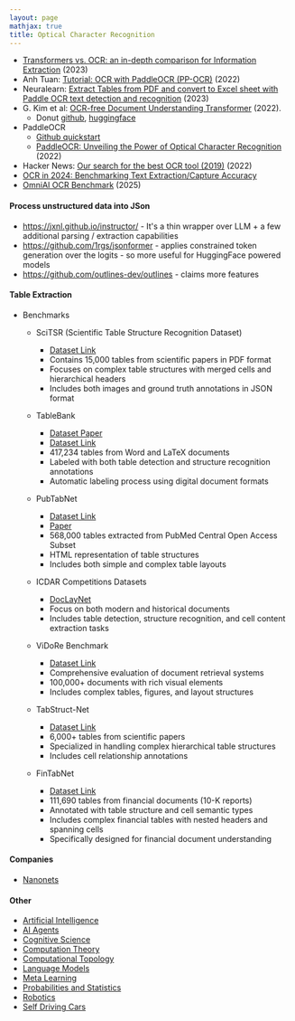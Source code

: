 ```yaml
---
layout: page
mathjax: true
title: Optical Character Recognition
---
```

* [Transformers vs. OCR: an in-depth comparison for Information Extraction](https://python.plainenglish.io/transformers-vs-ocr-who-can-actually-read-better-192e6b044dd3) (2023)
* Anh Tuan: [Tutorial: OCR with PaddleOCR (PP-OCR)](https://medium.com/@anhtuan_40207/tutorial-ocr-with-paddleocr-pp-ocr-9a4342e4d7f) (2022)
* Neuralearn: [Extract Tables from PDF and convert to Excel sheet with Paddle OCR text detection and recognition](https://www.youtube.com/watch?v=HZh31OGiQRQ) (2023)
* G. Kim et al: [OCR-free Document Understanding Transformer](https://arxiv.org/pdf/2111.15664.pdf) (2022).
  * Donut [github](https://github.com/clovaai/donut), [huggingface](https://huggingface.co/docs/transformers/model_doc/donut)
* PaddleOCR
  * [Github quickstart](https://github.com/PaddlePaddle/PaddleOCR/blob/release/2.7/doc/doc_en/quickstart_en.md)
  * [PaddleOCR: Unveiling the Power of Optical Character Recognition](https://learnopencv.com/optical-character-recognition-using-paddleocr/#Paddle-OCR-) (2022)
* Hacker News: [Our search for the best OCR tool (2019)](https://news.ycombinator.com/item?id=32053525) (2022)
* [OCR in 2024: Benchmarking Text Extraction/Capture Accuracy](https://research.aimultiple.com/ocr-accuracy/)
* [OmniAI OCR Benchmark](https://getomni.ai/ocr-benchmark) (2025)

#### Process unstructured data into JSon
* https://jxnl.github.io/instructor/ - It's a thin wrapper over LLM + a few additional parsing / extraction capabilities
* https://github.com/1rgs/jsonformer - applies constrained token generation over the logits - so more useful for HuggingFace powered models
* https://github.com/outlines-dev/outlines - claims more features

#### Table Extraction 
* Benchmarks
  * SciTSR (Scientific Table Structure Recognition Dataset)
    * [Dataset Link](https://github.com/Academic-Hammer/SciTSR)
    * Contains 15,000 tables from scientific papers in PDF format
    * Focuses on complex table structures with merged cells and hierarchical headers
    * Includes both images and ground truth annotations in JSON format

  * TableBank
    * [Dataset Paper](https://arxiv.org/abs/1903.01949)
    * [Dataset Link](https://github.com/doc-analysis/TableBank)
    * 417,234 tables from Word and LaTeX documents
    * Labeled with both table detection and structure recognition annotations
    * Automatic labeling process using digital document formats

  * PubTabNet
    * [Dataset Link](https://github.com/ibm-aur-nlp/PubTabNet)
    * [Paper](https://arxiv.org/abs/1911.10683)
    * 568,000 tables extracted from PubMed Central Open Access Subset
    * HTML representation of table structures
    * Includes both simple and complex table layouts

  * ICDAR Competitions Datasets
    * [DocLayNet](https://github.com/DS4SD/DocLayNet)
    * Focus on both modern and historical documents
    * Includes table detection, structure recognition, and cell content extraction tasks

  * ViDoRe Benchmark
    * [Dataset Link](https://github.com/illuin-tech/vidore-benchmark)
    * Comprehensive evaluation of document retrieval systems
    * 100,000+ documents with rich visual elements
    * Includes complex tables, figures, and layout structures

  * TabStruct-Net
    * [Dataset Link](https://github.com/Academic-Hammer/TabStruct-Net)
    * 6,000+ tables from scientific papers
    * Specialized in handling complex hierarchical table structures
    * Includes cell relationship annotations

  * FinTabNet
    * [Dataset Link](https://developer.ibm.com/data/fintabnet/)
    * 111,690 tables from financial documents (10-K reports)
    * Annotated with table structure and cell semantic types
    * Includes complex financial tables with nested headers and spanning cells
    * Specifically designed for financial document understanding

#### Companies
* [Nanonets](https://nanonets.com/)


#### Other
* [Artificial Intelligence](/artificial_intelligence)
* [AI Agents](/ai_agents)
* [Cognitive Science](/cognitive_science)
* [Computation Theory](/computation_theory)
* [Computational Topology](/computational_topology)
* [Language Models](/language_models)
* [Meta Learning](/meta_learning)
* [Probabilities and Statistics](/probabilities_and_statistics)
* [Robotics](/robotics)
* [Self Driving Cars](/self_driving_cars)

